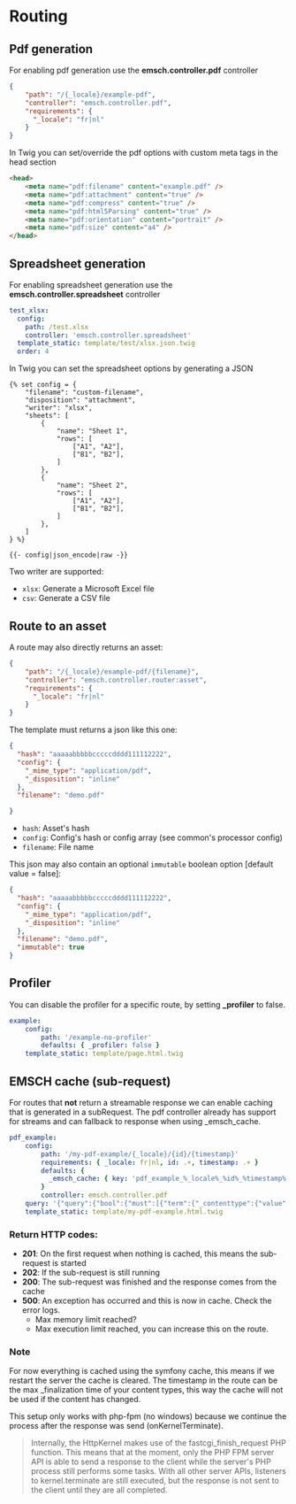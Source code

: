 # Routing

## Pdf generation

For enabling pdf generation use the **emsch.controller.pdf** controller
```json
{
    "path": "/{_locale}/example-pdf",
    "controller": "emsch.controller.pdf",
    "requirements": {
      "_locale": "fr|nl"
    }
}
```
In Twig you can set/override the pdf options with custom meta tags in the head section
```html
<head>
    <meta name="pdf:filename" content="example.pdf" />
    <meta name="pdf:attachment" content="true" />
    <meta name="pdf:compress" content="true" />
    <meta name="pdf:html5Parsing" content="true" />
    <meta name="pdf:orientation" content="portrait" />
    <meta name="pdf:size" content="a4" />
</head>
```

## Spreadsheet generation

For enabling spreadsheet generation use the **emsch.controller.spreadsheet** controller
```yaml
test_xlsx:
  config:
    path: /test.xlsx
    controller: 'emsch.controller.spreadsheet'
  template_static: template/test/xlsx.json.twig
  order: 4
```

In Twig you can set the spreadsheet options by generating a JSON
```twig
{% set config = {
    "filename": "custom-filename",
    "disposition": "attachment",
    "writer": "xlsx",
    "sheets": [
        {
            "name": "Sheet 1",
            "rows": [
                ["A1", "A2"],
                ["B1", "B2"],
            ]
        },
        {
            "name": "Sheet 2",
            "rows": [
                ["A1", "A2"],
                ["B1", "B2"],
            ]
        },
    ]
} %}

{{- config|json_encode|raw -}}
```

Two writer are supported:
 - `xlsx`: Generate a Microsoft Excel file
 - `csv`: Generate a CSV file


## Route to an asset

A route may also directly returns an asset:
```json
{
    "path": "/{_locale}/example-pdf/{filename}",
    "controller": "emsch.controller.router:asset",
    "requirements": {
      "_locale": "fr|nl"
    }
}
```

The template must returns a json like this one:

```json
{
  "hash": "aaaaabbbbbcccccdddd111112222",
  "config": {
    "_mime_type": "application/pdf",
    "_disposition": "inline"
  },
  "filename": "demo.pdf"

}
```

 - `hash`: Asset's hash
 - `config`: Config's hash or config array (see common's processor config)
 - `filename`: File name

This json may also contain an optional `immutable` boolean option [default value = false]:

```json
{
  "hash": "aaaaabbbbbcccccdddd111112222",
  "config": {
    "_mime_type": "application/pdf",
    "_disposition": "inline"
  },
  "filename": "demo.pdf",
  "immutable": true
}
```

## Profiler

You can disable the profiler for a specific route, by setting **_profiler** to false.

```yaml
example:
    config:
        path: '/example-no-profiler'
        defaults: { _profiler: false }
    template_static: template/page.html.twig
```


## EMSCH cache (sub-request)

For routes that **not** return a streamable response we can enable caching that is generated in a subRequest.
The pdf controller already has support for streams and can fallback to response when using _emsch_cache.

```yaml
pdf_example:
    config:
        path: '/my-pdf-example/{_locale}/{id}/{timestamp}'
        requirements: { _locale: fr|nl, id: .+, timestamp: .+ }
        defaults: { 
          _emsch_cache: { key: 'pdf_example_%_locale%_%id%_%timestamp%', limit: 300 } 
        }
        controller: emsch.controller.pdf
    query: '{"query":{"bool":{"must":[{"term":{"_contenttype":{"value":"page"}}},{"term":{"id":{"value":"%id%"}}}]}}}'
    template_static: template/my-pdf-example.html.twig
```

### Return HTTP codes:
* **201**: On the first request when nothing is cached, this means the sub-request is started
* **202**: If the sub-request is still running
* **200**: The sub-request was finished and the response comes from the cache
* **500**: An exception has occurred and this is now in cache. Check the error logs.
  * Max memory limit reached? 
  * Max execution limit reached, you can increase this on the route.

### Note

For now everything is cached using the symfony cache, this means if we restart the server the cache is cleared.
The timestamp in the route can be the max _finalization time of your content types, this way the cache will not be used if the content has changed.

This setup only works with php-fpm (no windows) because we continue the process after the response was send (onKernelTerminate).
> Internally, the HttpKernel makes use of the fastcgi_finish_request PHP function. This means that at the moment, only the PHP FPM server API is able to send a response to the client while the server's PHP process still performs some tasks. With all other server APIs, listeners to kernel.terminate are still executed, but the response is not sent to the client until they are all completed.



